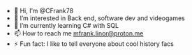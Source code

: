 - 👋 Hi, I’m @CFrank78
- 👀 I’m interested in Back end, software dev and videogames
- 🌱 I’m currently learning C# with SQL
- 📫 How to reach me mfrank.linor@proton.me
- ⚡ Fun fact: I like to tell everyone about cool history facs

<!---
CFrank78/CFrank78 is a ✨ special ✨ repository because its `README.md` (this file) appears on your GitHub profile.
You can click the Preview link to take a look at your changes.
--->
